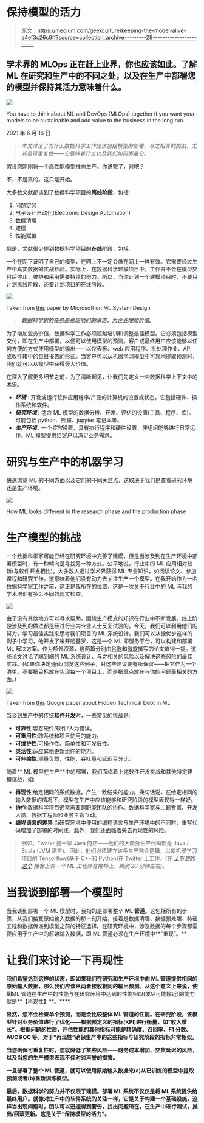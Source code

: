 # 保持模型的活力

> 原文：<https://medium.com/geekculture/keeping-the-model-alive-a4ef3c26c9ff?source=collection_archive---------29----------------------->

## 学术界的 MLOps 正在赶上业界，你也应该如此。了解 ML 在研究和生产中的不同之处，以及在生产中部署您的模型并保持其活力意味着什么。

![](img/1901c3966ec7a8043c4340b134bd6576.png)

You have to think about ML and DevOps (MLOps) together if you want your models to be sustainable and add value to the business in the long run.

2021 年 6 月 16 日

> *本文讨论了为什么数据科学工作应该包括模型的部署、与之相关的挑战，尤其是可重复性——它意味着什么以及我们如何衡量它。*

假设您刚刚将一个高性能模型推向生产。你说完了，对吧？

不，不是真的。这只是开始。

大多数文献都谈到了数据科学项目的**离线阶段**，包括:

1.  问题定义
2.  电子设计自动化(Electronic Design Automation)
3.  数据清理
4.  建模
5.  性能赋值

但是，文献很少提到数据科学项目的**在线**阶段，包括:

一个在网下证明了自己的模型，在网上不一定会像在网上一样有效。它需要经过生产中真实数据的实战检验。实际上，在数据科学建模项目中，工作并不会在模型交付后停止，维护和采用需要持续的努力。所以，当你计划一个建模项目时，不要只计划离线阶段，还要计划项目的在线阶段。

![](img/d453506ce3060f7d1f9506733033696d.png)

Taken from [this](https://www.microsoft.com/en-us/research/uploads/prod/2019/03/amershi-icse-2019_Software_Engineering_for_Machine_Learning.pdf) paper by Microsoft on ML System Design

> ***数据科学家的任务是兑现他们的承诺，为企业增加价值。***

为了增加业务价值，数据科学工作必须超越培训和调整最佳模型。它必须包括模型交付，即在生产中部署，以便可以使用模型的预测。客户或最终用户应该能够以任何方便的方式使用模型的输出——以仪表板、web 应用程序、批处理作业、API 或收件箱中的每日报告的形式。当客户可以从机器学习模型中可靠地提取预测时，我们就可以从模型中获得最大价值。

在深入了解更多细节之前，为了清晰起见，让我们先定义一些数据科学上下文中的术语。

*   ***环境*** *:* 开发或运行软件应用程序/产品的计算机的设置或状态。它包括硬件、操作系统和软件。
*   ***研究环境*** *:* 适合 ML 模型的数据分析、开发、评估的设置(工具、程序、库)。可能包括 python、熊猫、jupyter 笔记本等。
*   ***生产环境*** *:* 一个*实时*设置，具有执行程序和硬件设置，使组织能够进行日常运作。ML 模型提供给客户以满足业务需求。

# 研究与生产中的机器学习

快速浏览 ML 的不同方面以及它们的不同关注点，这取决于我们是查看研究环境还是生产环境。

![](img/0b09ffa3f2b2ddb5563d8f5bec44642c.png)

How ML looks different in the research phase and the production phase

# 生产模型的挑战

一个数据科学家可能已经在研究环境中完善了建模，但是当涉及到在生产环境中部署模型时，有一种倾向是寻找另一种方式。公平地说，行业中的 ML 应用相对较新(与软件开发相比)。大多数人通过学术界获得 ML 专业知识，如阅读论文、参加课程和研究工作。这意味着他们没有动力去关注生产一个模型。在我开始作为一名数据科学家工作之前，这正是我所在的位置，这是一次关于行业中的 ML 与我的学术培训有多么不同的现实检查。

![](img/67eb481fa73e8c95ed647f68862d511b.png)

由于没有其他地方可以寻求帮助，围绕生产模式的知识在行业中不断发展。线上阶段涉及到的做法都是经过行业内专业人士反复试验的。今天，我们可以利用他们的努力，学习最佳实践来思考我们项目的 ML 系统设计。我们可以从像优步这样的例子中学习，他开发了米开朗基罗，这是一个 ML 即服务平台，可以构建和部署 ML 解决方案。作为额外资源，这两篇分别由[谷歌](https://papers.nips.cc/paper/2015/file/86df7dcfd896fcaf2674f757a2463eba-Paper.pdf)和[微软](https://www.microsoft.com/en-us/research/uploads/prod/2019/03/amershi-icse-2019_Software_Engineering_for_Machine_Learning.pdf)撰写的论文值得一提。这些论文讨论了端到端的 ML 系统设计、与之相关的风险以及解决这些风险的最佳实践。(如果你决定通读/浏览这些例子，对这些建议要有所保留——把它作为一个清单，不要把目标放在实现每一个项目上，而是把重点放在与你的问题最相关的方面。)

![](img/7f2f5c13b8cb8ab03216266174bcee00.png)

Taken from [this](https://papers.nips.cc/paper/2015/file/86df7dcfd896fcaf2674f757a2463eba-Paper.pdf) Google paper about Hidden Technical Debt in ML

当谈到生产中的传统**软件开发**时，一些常见的挑战是:

*   **可靠性**:容忍硬件/软件/人为错误。
*   **可重用性**:跨系统和项目使用的能力。
*   **可维护性**:可操作性、简单性和可发展性。
*   **灵活性**:适应其他更新组件的能力。
*   **可伸缩性**:测量负载、性能、吞吐量和延迟百分比。

随着** ML 模型在生产**中的部署，我们面临着上述软件开发挑战和其他特定建模挑战，如:

*   **再现性**:给定相同的系统数据，产生一致结果的能力。换句话说，在给定相同的输入数据的情况下，模型在生产中应该能够和研究阶段的模型表现得一样好。
*   **协作**:数据科学项目通常需要跨职能团队的协作。数据科学家与主题专家、开发人员、数据工程师和业务主管互动。
*   **编程语言的差异**:当研究环境中使用的编程语言与生产环境中的不同时，重写代码增加了部署的时间线。此外，我们还面临着失去再现性的风险。

> 例如，Twitter 是一家 Java 商店——他们的大部分生产代码都是 Java / Scala (JVM 语言)。因此，他们必须建立许多生产粘合逻辑，以使机器学习项目的 Tensorflow(基于 C++和 Python)在 Twitter 上工作。(在 [*上听到的这个*](https://open.spotify.com/episode/0s032RWTHT2wVPUdd7cqZM?si=4QWPRX51SEm6eZjhMSQnwA&dl_branch=1) *播客上有一个 ML 工程师在推特上，跳到 20 分钟左右)。*

# 当我谈到部署一个模型时

当我谈到部署一个 ML 模型时，我指的是部署整个 **ML 管道**。这包括所有的步骤，从我们接受原始输入数据的那一刻开始，接着是数据清理、数据预处理、特征工程和数据传递到模型之前的特征选择。在研究环境中，涉及数据的每个步骤都需要应用于生产中的原始输入数据，即 ML 管道必须在生产环境中**“重现”。**

# **让我们来讨论一下再现性**

**我们希望达到这样的状态，即如果我们在研究和生产环境中向 ML 管道提供相同的原始输入数据，那么我们应该从两者接收相同的输出预测。从这个意义上来说，**使**到**ML 管道在生产中的性能与在研究环境中达到的性能相似(或尽可能接近)的能力就是**【再现性】**。****

****显然，您不会检查单个预测，而是会比较整体 **ML 管道的性能**。在研究阶段，该模型针对业务价值进行了优化——根据预定义的指标(KPI)进行衡量，如“收入增长”。根据问题的性质，评估性能的其他指标可能是精确度、召回率、F1 分数、AUC ROC 等。对于**“再现性”**确保生产中的这些指标与研究阶段的指标非常相似。****

****当您确保可重复性时，您就降低了某些风险——财务成本增加、交货延迟的风险，以及当您的生产模型表现不佳时对声誉的损害。****

****一旦部署了整个 ML 管道，就可以使用原始输入数据来(a)从已训练的模型中提取预测或者(b)重新训练模型。****

****最后，数据科学的努力并不仅限于建模。部署 ML 系统不仅仅是将 ML 系统提供给最终用户。就像对生产中的软件系统的关注一样，它是关于构建一个基础设施，这样当出现问题时，团队可以迅速得到警告，找出问题所在，在生产中进行测试，推出/回滚更新。这是关于“保持模型的活力”。****